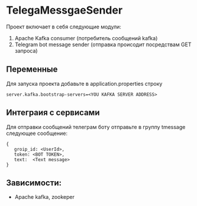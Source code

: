 # TelegaMessgaeSender

Проект включает в себя следующие модули:
1. Apache Kafka consumer (потребитель сообщений kafka)
2. Telegram bot message sender (отправка происодит посредствам GET запроса)

## Переменные
Для запуска проекта добавьте в application.properties строку 
```
server.kafka.bootstrap-servers=<YOU KAFKA SERVER ADDRESS>
```

## Интеграия с сервисами
Для отправки сообщений телеграм боту отправьте в группу tmessage следующее сообщение:
```
{
   groip_id: <UserId>,
   token: <BOT TOKEN>,
   text:  <Text message>
}
```
## Зависимости:
- Apache kafka, zookeper

